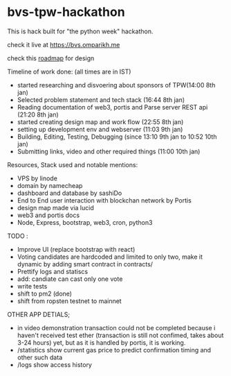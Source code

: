 # bvs-tpw-hackathon

This is hack built for "the python week" hackathon.

check it live at https://bvs.omparikh.me

check this [roadmap](https://github.com/hack3r-0m/bvs-tpw-hackathon/blob/main/roadmap.pdf) for design

Timeline of work done: (all times are in IST)

- started researching and disvoering about sponsors of TPW(14:00 8th jan)
- Selected problem statement and tech stack (16:44 8th jan)
- Reading documentation of web3, portis and Parse server REST api (21:20 8th jan)
- started creating design map and work flow (22:55 8th jan)
- setting up development env and webserver (11:03 9th jan)
- Building, Editing, Testing, Debugging (since 13:10 9th jan to 10:52 10th jan)
- Submitting links, video and other required things (11:00 10th jan)

Resources, Stack used and notable mentions:

- VPS by linode
- domain by namecheap
- dashboard and database by sashiDo
- End to End user interaction with blockchan network by Portis
- design map made via lucid
- web3 and portis docs
- Node, Express, bootstrap, web3, cron, python3

TODO :

- Improve UI (replace bootstrap with react)
- Voting candidates are hardcoded and limited to only two, make it dynamic by adding smart contract in contracts/
- Prettify logs and statiscs
- add: candiate can cast only one vote
- write tests
- shift to pm2 (done)
- shift from ropsten testnet to mainnet

OTHER APP DETIALS;

- in video demonstration transaction could not be completed because i haven't received test ether (transaction is still not confimed, takes about 3-24 hours) yet, but as it is handled by portis, it is working.
- /statistics show current gas price to predict confirmation timing and other such data
- /logs show access history
